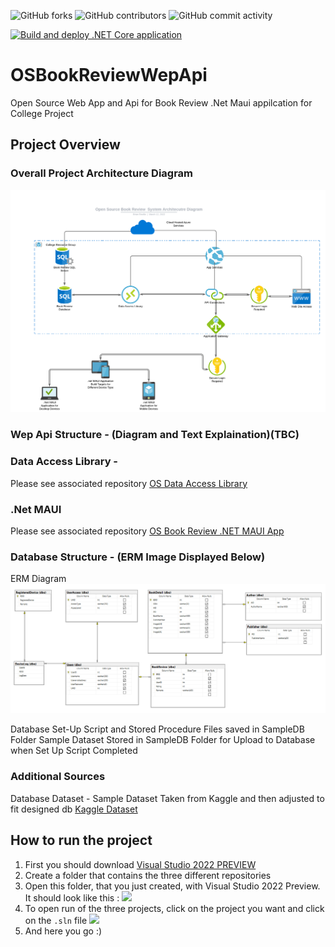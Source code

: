 ![GitHub forks](https://img.shields.io/github/forks/brianreville/OSBookReviewWepApi?style=social)
![GitHub contributors](https://img.shields.io/github/contributors/brianreville/OSBookReviewWepApi?style=social)
![GitHub commit activity](https://img.shields.io/github/commit-activity/m/brianreville/OSBookReviewWepApi?style=social)

[![Build and deploy .NET Core application](https://github.com/brianreville/OSBookReviewWepApi/actions/workflows/bookreview2022.yml/badge.svg)](https://github.com/brianreville/OSBookReviewWepApi/actions/workflows/bookreview2022.yml)

# OSBookReviewWepApi

Open Source Web App and Api for Book Review .Net Maui appilcation for College Project

## Project Overview

### Overall Project Architecture Diagram

![Screenshot](OSProjectDiagram.png)

### Wep Api Structure - (Diagram and Text Explaination)(TBC)

### Data Access Library -

Please see associated repository
[OS Data Access Library](https://github.com/brianreville/OSDataAccessLibrary)

### .Net MAUI

Please see associated repository
[OS Book Review .NET MAUI App ](https://github.com/brianreville/OSBookReviewMAUI)

### Database Structure - (ERM Image Displayed Below)

ERM Diagram
![Screenshot](ERMDiagram.PNG)

Database Set-Up Script and Stored Procedure Files saved in SampleDB Folder 
Sample Dataset Stored in SampleDB Folder for Upload to Database when Set Up Script Completed

### Additional Sources

Database Dataset - Sample Dataset Taken from Kaggle and then adjusted to fit designed db
[Kaggle Dataset](https://www.kaggle.com/arashnic/book-recommendation-dataset)

## How to run the project

1. First you should download [Visual Studio 2022 PREVIEW](https://visualstudio.microsoft.com/fr/vs/preview/)
2. Create a folder that contains the three different repositories
3. Open this folder, that you just created, with Visual Studio 2022 Preview. It should look like this : ![](https://user-images.githubusercontent.com/62793491/161441208-d83e5603-0785-42d4-923e-2f9308ed80d0.png)
4. To open run of the three projects, click on the project you want and click on the `.sln` file ![](https://user-images.githubusercontent.com/62793491/161441244-45d3a28d-c77f-4183-a69c-3151ee81be6d.png)
5. And here you go :)
